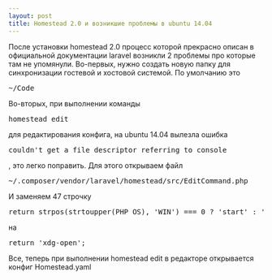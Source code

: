 ```yaml
---
layout: post
title: Homestead 2.0 и возникшие проблемы в ubuntu 14.04
---
```

После установки homestead 2.0 процесс которой прекрасно описан в официальной документации laravel возникли 2 проблемы про которые там не упомянули. 
Во-первых, нужно создать новую папку для синхронизации гостевой и хостовой системой. По умолчанию это 
<pre class="prettyprint">~/Code</pre>
Во-вторых, при выполнении команды 
<pre class="prettyprint">homestead edit</pre>для редактирования конфига, на ubuntu 14.04 вылезла ошибка 
<pre class="prettyprint">couldn't get a file descriptor referring to console</pre>, это легко поправить. Для этого открываем файл <pre class="prettyprint">~/.composer/vendor/laravel/homestead/src/EditCommand.php</pre> И заменяем 47 строчку 
<pre class="prettyprint">return strpos(strtoupper(PHP_OS), 'WIN') === 0 ? 'start' : 'open';</pre>
на 
<pre class="prettyprint">return 'xdg-open';</pre>
Все, теперь при выполнении homestead edit в редакторе открывается конфиг Homestead.yaml
